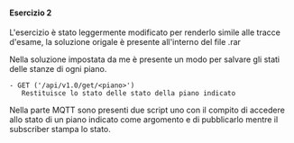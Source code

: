 #### Esercizio 2


L'esercizio è stato leggermente modificato per renderlo simile alle tracce d'esame, la soluzione origale è presente
all'interno del file .rar

Nella soluzione impostata da me è presente un modo per salvare gli stati delle stanze di ogni piano.

    - GET ('/api/v1.0/get/<piano>')
       Restituisce lo stato delle stato della piano indicato


Nella parte MQTT sono presenti due script uno con il compito di accedere allo stato di un piano
indicato come argomento e di pubblicarlo mentre il subscriber stampa lo stato.